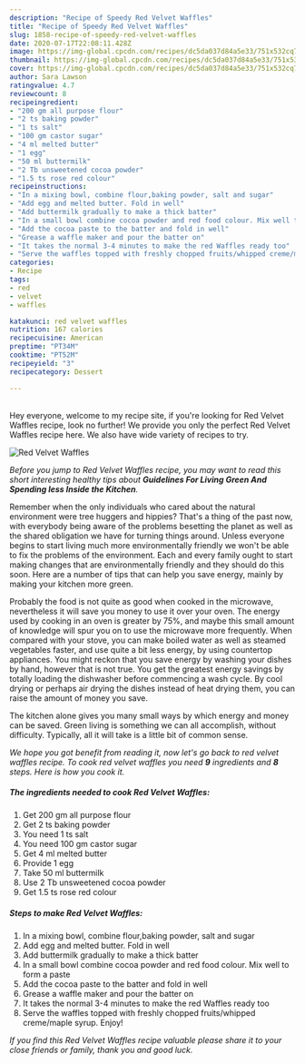 ```yaml
---
description: "Recipe of Speedy Red Velvet Waffles"
title: "Recipe of Speedy Red Velvet Waffles"
slug: 1858-recipe-of-speedy-red-velvet-waffles
date: 2020-07-17T22:08:11.428Z
image: https://img-global.cpcdn.com/recipes/dc5da037d84a5e33/751x532cq70/red-velvet-waffles-recipe-main-photo.jpg
thumbnail: https://img-global.cpcdn.com/recipes/dc5da037d84a5e33/751x532cq70/red-velvet-waffles-recipe-main-photo.jpg
cover: https://img-global.cpcdn.com/recipes/dc5da037d84a5e33/751x532cq70/red-velvet-waffles-recipe-main-photo.jpg
author: Sara Lawson
ratingvalue: 4.7
reviewcount: 8
recipeingredient:
- "200 gm all purpose flour"
- "2 ts baking powder"
- "1 ts salt"
- "100 gm castor sugar"
- "4 ml melted butter"
- "1 egg"
- "50 ml buttermilk"
- "2 Tb unsweetened cocoa powder"
- "1.5 ts rose red colour"
recipeinstructions:
- "In a mixing bowl, combine flour,baking powder, salt and sugar"
- "Add egg and melted butter. Fold in well"
- "Add buttermilk gradually to make a thick batter"
- "In a small bowl combine cocoa powder and red food colour. Mix well to form a paste"
- "Add the cocoa paste to the batter and fold in well"
- "Grease a waffle maker and pour the batter on"
- "It takes the normal 3-4 minutes to make the red Waffles ready too"
- "Serve the waffles topped with freshly chopped fruits/whipped creme/maple syrup. Enjoy!"
categories:
- Recipe
tags:
- red
- velvet
- waffles

katakunci: red velvet waffles 
nutrition: 167 calories
recipecuisine: American
preptime: "PT34M"
cooktime: "PT52M"
recipeyield: "3"
recipecategory: Dessert

---
```

<br>
Hey everyone, welcome to my recipe site, if you're looking for Red Velvet Waffles recipe, look no further! We provide you only the perfect Red Velvet Waffles recipe here. We also have wide variety of recipes to try.
<br>


![Red Velvet Waffles](https://img-global.cpcdn.com/recipes/dc5da037d84a5e33/751x532cq70/red-velvet-waffles-recipe-main-photo.jpg)

<i>Before you jump to Red Velvet Waffles recipe, you may want to read this short interesting healthy tips about 
<strong>Guidelines For Living Green And Spending less Inside the Kitchen</strong>.</i>
</br>

Remember when the only individuals who cared about the natural environment were tree huggers and hippies? That's a thing of the past now, with everybody being aware of the problems besetting the planet as well as the shared obligation we have for turning things around. Unless everyone begins to start living much more environmentally friendly we won't be able to fix the problems of the environment. Each and every family ought to start making changes that are environmentally friendly and they should do this soon. Here are a number of tips that can help you save energy, mainly by making your kitchen more green.

Probably the food is not quite as good when cooked in the microwave, nevertheless it will save you money to use it over your oven. The energy used by cooking in an oven is greater by 75%, and maybe this small amount of knowledge will spur you on to use the microwave more frequently. When compared with your stove, you can make boiled water as well as steamed vegetables faster, and use quite a bit less energy, by using countertop appliances. You might reckon that you save energy by washing your dishes by hand, however that is not true. You get the greatest energy savings by totally loading the dishwasher before commencing a wash cycle. By cool drying or perhaps air drying the dishes instead of heat drying them, you can raise the amount of money you save.

The kitchen alone gives you many small ways by which energy and money can be saved. Green living is something we can all accomplish, without difficulty. Typically, all it will take is a little bit of common sense.


<i>We hope you got benefit from reading it, now let's go back to red velvet waffles recipe. To cook red velvet waffles you need <strong>9</strong> ingredients and <strong>8</strong> steps. Here is how you cook it.
</i>

##### The ingredients needed to cook Red Velvet Waffles:

1. Get 200 gm all purpose flour
1. Get 2 ts baking powder
1. You need 1 ts salt
1. You need 100 gm castor sugar
1. Get 4 ml melted butter
1. Provide 1 egg
1. Take 50 ml buttermilk
1. Use 2 Tb unsweetened cocoa powder
1. Get 1.5 ts rose red colour


##### Steps to make Red Velvet Waffles:

1. In a mixing bowl, combine flour,baking powder, salt and sugar
1. Add egg and melted butter. Fold in well
1. Add buttermilk gradually to make a thick batter
1. In a small bowl combine cocoa powder and red food colour. Mix well to form a paste
1. Add the cocoa paste to the batter and fold in well
1. Grease a waffle maker and pour the batter on
1. It takes the normal 3-4 minutes to make the red Waffles ready too
1. Serve the waffles topped with freshly chopped fruits/whipped creme/maple syrup. Enjoy!


<i>If you find this Red Velvet Waffles recipe valuable please share it to your close friends or family, thank you and good luck.</i>
